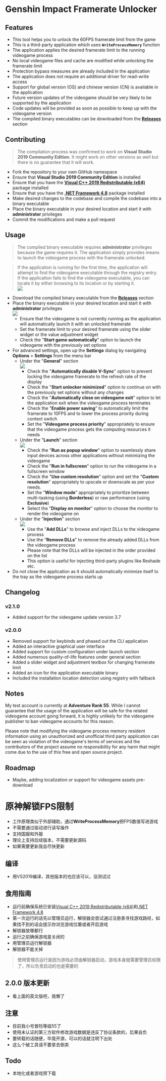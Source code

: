 # Genshin Impact Framerate Unlocker

## Features

- This tool helps you to unlock the 60FPS framerate limit from the game
- This is a third-party application which uses **`WriteProcessMemory`** function
- The application applies the desired framerate limit to the running videogame process
- No local videogame files and cache are modified while unlocking the framerate limit
- Protection bypass measures are already included in the application
- The application does not require an additional driver for read-write access
- Support for global version (OS) and chinese version (CN) is available in the application
- Future version updates of the videogame should be very likely to be supported by the application
- Code updates will be provided as soon as possible to keep up with the videogame version
- The compiled binary executables can be downloaded from the [**Releases**](https://github.com/34736384/genshin-fps-unlock/releases) section

## Contributing

> The compilation process was confirmed to work on **Visual Studio 2019 Community Edition**. It might work on other versions as well but there is no guarantee that it will work.

- Fork the repository to your own GitHub namespace
- Ensure that **Visual Studio 2019 Community Edition** is installed
- Ensure that you have the [**Visual C++ 2019 Redistributable (x64)**](https://aka.ms/vs/16/release/vc_redist.x64.exe) package installed
- Ensure that you have the [**.NET Framework 4.8**](https://dotnet.microsoft.com/en-us/download/dotnet-framework/net48) package installed
- Make desired changes to the codebase and compile the codebase into a binary executable
- Place the binary executable in your desired location and start it with **administrator** privileges
- Commit the modifications and make a pull request

## Usage

> The compiled binary executable requires **administrator** privileges because the game requires it. The application simply provides means to launch the videogame process with the framerate unlocked.

> If the application is running for the first time, the application will attempt to find the videogame executable through the registry entry. If the application fails to find the videogame executable, you can locate it by either browsing to its location or by starting it.  
> ![](metadata/gensimpa-0001.png)

- Download the compiled binary executable from the [**Releases**](https://github.com/34736384/genshin-fps-unlock/releases) section
- Place the binary executable in your desired location and start it with **administrator** privileges  
  ![](metadata/gensimpa-0000.png)
  - Ensure that the videogame is not currently running as the application will automatically launch it with an unlocked framerate
  - Set the framerate limit to your desired framerate using the slider widget or the value adjustment widget
  - Check the "**Start game automatically**" option to launch the videogame with the previously set options
- For advanced settings, open up the **Settings** dialog by navigating **Options** > **Settings** from the menu bar
  - Under the "**General**" section  
    ![](metadata/gensimpa-0002.png)
    - Check the "**Automatically disable V-Sync**" option to prevent locking the videogame framerate to the refresh rate of the display
    - Check the "**Start unlocker minimized**" option to continue on with the previously set options without any changes
    - Check the "**Automatically close on videogame exit**" option to let the application exit when the videogame process terminates
    - Check the "**Enable power saving**" to automatically limit the framerate to 10FPS and to lower the process priority during context switch
    - Set the "**Videogame process priority**" appropriately to ensure that the videogame process gets the computing resources it needs
  - Under the "**Launch**" section  
    ![](metadata/gensimpa-0003.png)
    - Check the "**Run as popup window**" option to seamlessly share input devices across other applications without minimizing the videogame
    - Check the "**Run in fullscreen**" option to run the videogame in a fullscreen window
    - Check the "**Use custom resolution**" option and set the "**Custom resolution**" appropriately to upscale or downscale as per your needs.
    - Set the "**Window mode**" appropriately to prioritize between multi-tasking (using **Borderless**) or raw performance (using **Exclusive**)
    - Select the "**Display on monitor**" option to choose the monitor to render the videogame on
  - Under the "**Injection**" section  
    ![](metadata/gensimpa-0004.png)
    - Use the "**Add DLLs**" to browse and inject DLLs to the videogame process
    - Use the "**Remove DLLs**" to remove the already added DLLs from the videogame process
    - Please note that the DLLs will be injected in the order provided on the list
    - This option is useful for injecting third-party plugins like Reshade etc.
- Do not close the application as it should automatically minimize itself to the tray as the videogame process starts up

## Changelog

### v2.1.0
- Added support for the videogame update version 3.7

### v2.0.0
- Removed support for keybinds and phased out the CLI application
- Added an interactive graphical user interface
- Added support for custom configuration under launch section
- Added numerous quality-of-life features under general section
- Added a slider widget and adjustment textbox for changing framerate limit
- Added an icon for the application executable binary
- Included the installation location detection using registry with fallback

## Notes

My test account is currently at **Adventure Rank 55**. While I cannot guarantee that the usage of the application 
will be safe for the related videogame account going forward, it is highly unlikely for the videogame publisher to
ban videogame accounts for this reason.

Please note that modifying the videogame process memory resident information using an unauthorized and unofficial
third party application can be seen as violation of the videogame's terms of services and the contributors of the 
project assume no responsibility for any harm that might come due to the use of this free and open source project.

## Roadmap
- Maybe, adding localization or support for videogame assets pre-download

# 原神解锁FPS限制

 - 工作原理类似于外部辅助，通过**WriteProcessMemory**把FPS数值写进游戏
 - 不需要通过驱动进行读写操作
 - 支持国服和外服
 - 理论上支持后续版本，不需要更新源码
 - 如果需要更新我会尽快更新

## 编译

 - 用VS2019编译，其他版本的也应该可以，没测试过
## 食用指南
 - 运行前确保系统已安装[Visual C++ 2019 Redistributable (x64)](https://aka.ms/vs/16/release/vc_redist.x64.exe)和[.NET Framework 4.8](https://dotnet.microsoft.com/en-us/download/dotnet-framework/net48)
 - 第一次运行的话先以管理员运行，解锁器会尝试通过注册表寻找游戏路经，如果找不到的话会提示你浏览游戏位置或者开启游戏
 - 解锁器放哪都行
 - 运行之前确保游戏是关闭的
 - 用管理员运行解锁器
 - 解锁器不能关掉
>使用管理员运行是因为游戏必须由解锁器启动，游戏本身就需要管理员权限了，所以负责启动的也是需要的

## 2.0.0 版本更新
 - 看上面的英文版吧，我懒了

## 注意
- 目前我小号冒险等级55了
- 使用未认证的第三方软件修改游戏数据是违反了协议条款的，后果自负
- 要转载的话随便，毕竟开源，可以的话就注明下出处
- 这么个破工具请不要拿去倒卖

## Todo
- 本地化或者游戏预下载
